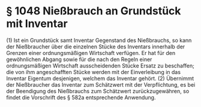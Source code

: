 # § 1048 Nießbrauch an Grundstück mit Inventar
(1) Ist ein Grundstück samt Inventar Gegenstand des Nießbrauchs, so kann der Nießbraucher über die einzelnen Stücke des Inventars innerhalb der Grenzen einer ordnungsmäßigen Wirtschaft verfügen. Er hat für den gewöhnlichen Abgang sowie für die nach den Regeln einer ordnungsmäßigen Wirtschaft ausscheidenden Stücke Ersatz zu beschaffen; die von ihm angeschafften Stücke werden mit der Einverleibung in das Inventar Eigentum desjenigen, welchem das Inventar gehört.
(2) Übernimmt der Nießbraucher das Inventar zum Schätzwert mit der Verpflichtung, es bei der Beendigung des Nießbrauchs zum Schätzwert zurückzugewähren, so findet die Vorschrift des § 582a entsprechende Anwendung.